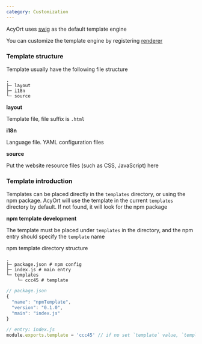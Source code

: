 ```yaml
---
category: Customization
---
```


AcyOrt uses [swig](https://github.com/node-swig/swig-templates) as the default template engine

You can customize the template engine by registering [renderer](https://github.com/acyortjs/renderer)

### Template structure

Template usually have the following file structure

```
.
├─ layout
├─ i18n
└─ source
```

**layout**

Template file, file suffix is `.html`

**i18n**

Language file. YAML configuration files

**source**

Put the website resource files (such as CSS, JavaScript) here

### Template introduction

Templates can be placed directly in the `templates` directory, or using the npm package. AcyOrt will use the template in the current `templates` directory by default. If not found, it will look for the npm package

**npm template development**

The template must be placed under `templates` in the directory, and the npm entry should specify the `template` name

npm template directory structure

```
.
├─ package.json # npm config
├─ index.js # main entry
└─ templates
    └─ ccc45 # template
```

```js
// package.json
{
  "name": "npmTemplate",
  "version": "0.1.0",
  "main": "index.js"
}
```

```js
// entry: index.js
module.exports.template = 'ccc45' // if no set `template` value, `template` will use npm package name
```

